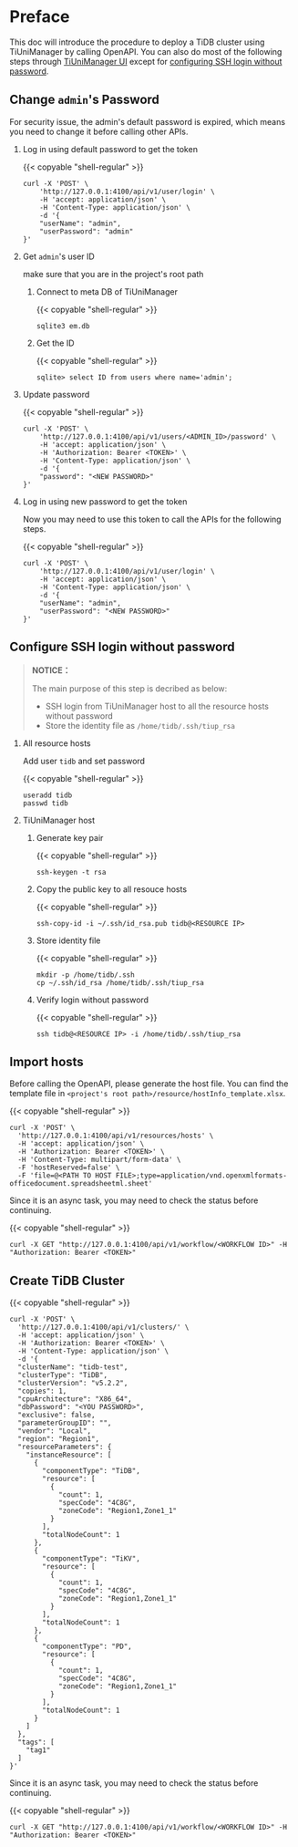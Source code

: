 # Preface

This doc will introduce the procedure to deploy a TiDB cluster using TiUniManager by calling OpenAPI. You can also do most of the following steps through [TiUniManager UI](https://github.com/pingcap/tiunimanager) except for [configuring SSH login without password](#configure-ssh-login-without-password).

## Change `admin`'s Password

For security issue, the admin's default password is expired, which means you need to change it before calling other APIs.

1. Log in using default password to get the token

    {{< copyable "shell-regular" >}}

    ```shell
    curl -X 'POST' \
        'http://127.0.0.1:4100/api/v1/user/login' \
        -H 'accept: application/json' \
        -H 'Content-Type: application/json' \
        -d '{
        "userName": "admin",
        "userPassword": "admin"
    }'
    ```

2. Get `admin`'s user ID

    make sure that you are in the project's root path

    1. Connect to meta DB of TiUniManager

        {{< copyable "shell-regular" >}}

        ```shell
        sqlite3 em.db
        ```

    2. Get the ID

        {{< copyable "shell-regular" >}}

        ```sqlite
        sqlite> select ID from users where name='admin';
        ```

3. Update password

    {{< copyable "shell-regular" >}}

    ```shell
    curl -X 'POST' \
        'http://127.0.0.1:4100/api/v1/users/<ADMIN_ID>/password' \
        -H 'accept: application/json' \
        -H 'Authorization: Bearer <TOKEN>' \
        -H 'Content-Type: application/json' \
        -d '{
        "password": "<NEW PASSWORD>"
    }'
    ```

3. Log in using new password to get the token

    Now you may need to use this token to call the APIs for the following steps.

    {{< copyable "shell-regular" >}}

    ```shell
    curl -X 'POST' \
        'http://127.0.0.1:4100/api/v1/user/login' \
        -H 'accept: application/json' \
        -H 'Content-Type: application/json' \
        -d '{
        "userName": "admin",
        "userPassword": "<NEW PASSWORD>"
    }'
    ```

## Configure SSH login without password

> **NOTICE：**
> 
> The main purpose of this step is decribed as below:
> 
> - SSH login from TiUniManager host to all the resource hosts without password
> - Store the identity file as `/home/tidb/.ssh/tiup_rsa`

1. All resource hosts

    Add user `tidb` and set password

    {{< copyable "shell-regular" >}}

    ```shell
    useradd tidb
    passwd tidb
    ```

2. TiUniManager host

    1. Generate key pair

        {{< copyable "shell-regular" >}}

        ```shell
        ssh-keygen -t rsa
        ```

    2. Copy the public key to all resouce hosts

        {{< copyable "shell-regular" >}}

        ```shell
        ssh-copy-id -i ~/.ssh/id_rsa.pub tidb@<RESOURCE IP>
        ```

    3. Store identity file

        {{< copyable "shell-regular" >}}

        ```shell
        mkdir -p /home/tidb/.ssh
        cp ~/.ssh/id_rsa /home/tidb/.ssh/tiup_rsa
        ```

    4. Verify login without password

        {{< copyable "shell-regular" >}}

        ```shell
        ssh tidb@<RESOURCE IP> -i /home/tidb/.ssh/tiup_rsa
        ```       

## Import hosts

Before calling the OpenAPI, please generate the host file. You can find the template file in `<project's root path>/resource/hostInfo_template.xlsx`.

{{< copyable "shell-regular" >}}

```shell
curl -X 'POST' \
  'http://127.0.0.1:4100/api/v1/resources/hosts' \
  -H 'accept: application/json' \
  -H 'Authorization: Bearer <TOKEN>' \
  -H 'Content-Type: multipart/form-data' \
  -F 'hostReserved=false' \
  -F 'file=@<PATH TO HOST FILE>;type=application/vnd.openxmlformats-officedocument.spreadsheetml.sheet'
```

Since it is an async task, you may need to check the status before continuing.

{{< copyable "shell-regular" >}}

```shell
curl -X GET "http://127.0.0.1:4100/api/v1/workflow/<WORKFLOW ID>" -H "Authorization: Bearer <TOKEN>"
```

## Create TiDB Cluster

{{< copyable "shell-regular" >}}

```shell
curl -X 'POST' \
  'http://127.0.0.1:4100/api/v1/clusters/' \
  -H 'accept: application/json' \
  -H 'Authorization: Bearer <TOKEN>' \
  -H 'Content-Type: application/json' \
  -d '{
  "clusterName": "tidb-test",
  "clusterType": "TiDB",
  "clusterVersion": "v5.2.2",
  "copies": 1,
  "cpuArchitecture": "X86_64",
  "dbPassword": "<YOU PASSWORD>",
  "exclusive": false,
  "parameterGroupID": "",
  "vendor": "Local",
  "region": "Region1",
  "resourceParameters": {
    "instanceResource": [
      {
        "componentType": "TiDB",
        "resource": [
          {
            "count": 1,
            "specCode": "4C8G",
            "zoneCode": "Region1,Zone1_1"
          }
        ],
        "totalNodeCount": 1
      },
      {
        "componentType": "TiKV",
        "resource": [
          {
            "count": 1,
            "specCode": "4C8G",
            "zoneCode": "Region1,Zone1_1"
          }
        ],
        "totalNodeCount": 1
      },
      {
        "componentType": "PD",
        "resource": [
          {
            "count": 1,
            "specCode": "4C8G",
            "zoneCode": "Region1,Zone1_1"
          }
        ],
        "totalNodeCount": 1
      }
    ]
  },
  "tags": [
    "tag1"
  ]
}'
```

Since it is an async task, you may need to check the status before continuing.

{{< copyable "shell-regular" >}}

```shell
curl -X GET "http://127.0.0.1:4100/api/v1/workflow/<WORKFLOW ID>" -H "Authorization: Bearer <TOKEN>"
```
